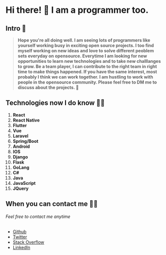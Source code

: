 # Hi there! :wave: I am a programmer too. 

## Intro :raised_back_of_hand:
   
> **Hope you're all doing well. I am seeing lots of programmers like yourself 
> working busy in exciting open source projects. 
> I too find myself working on new ideas 
> and love to solve different peoblem sets everyday on opensource.
> Everytime I am looking for new opportunities to learn new technologies and to take new challlanges to grow. 
> Be a team player, I can contribute to the right team in right time to make things happened. 
> If you have the same interest, most probably I think we can work together.
> I am hustling to work with people in the opensource community. Please feel free to DM me to discuss about the projects. :crossed_fingers:**

## Technologies now I do know :technologist:

  1. __React__
  1. __React Native__
  1. __Flutter__
  1. __Vue__
  1. __Laravel__
  1. __Spring/Boot__
  1. __Android__
  1. __IOS__ 
  1. __Django__
  1. __Flask__
  1. __GoLang__
  1. __C#__
  1. __Java__
  1. __JavaScript__
  1. __JQuery__

## When you can contact me :raising_hand_man:

###### Feel free to contact me anytime
  - [Github](https://github.com/mukki00)
  - [Twitter](https://twitter.com/mukki_my)
  - [Stack Overflow](https://stackoverflow.com/users/9853848/honey-b?tab=profile)
  - [LinkedIn](https://www.linkedin.com/in/mohamed-muksith-273066117)




